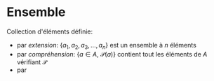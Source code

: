 # Ensemble
Collection d'éléments définie:

- par *extension*: $\{a_1, a_2, a_3, \ldots, a_n\}$ est un ensemble à $n$ éléments
- par *compréhension*: $\{a \in A,\ \mathcal{P}(a)\}$ contient tout les éléments de $A$ vérifiant $\mathcal{P}$
- par 
